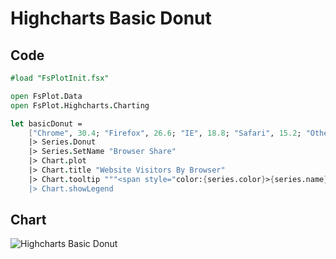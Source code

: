 Highcharts Basic Donut
======================

Code
----

```fsharp
#load "FsPlotInit.fsx"

open FsPlot.Data
open FsPlot.Highcharts.Charting

let basicDonut =
    ["Chrome", 30.4; "Firefox", 26.6; "IE", 18.8; "Safari", 15.2; "Others", 9.]
    |> Series.Donut
    |> Series.SetName "Browser Share"
    |> Chart.plot
    |> Chart.title "Website Visitors By Browser"
    |> Chart.tooltip """<span style="color:{series.color}>{series.name}</span>: <b>{point.percentage:.1f}%</b><br/>"""
    |> Chart.showLegend
```
Chart
-----

![Highcharts Basic Donut](https://raw.github.com/TahaHachana/FsPlot/master/Src/screenshots/HighchartsBasicDonut.PNG)